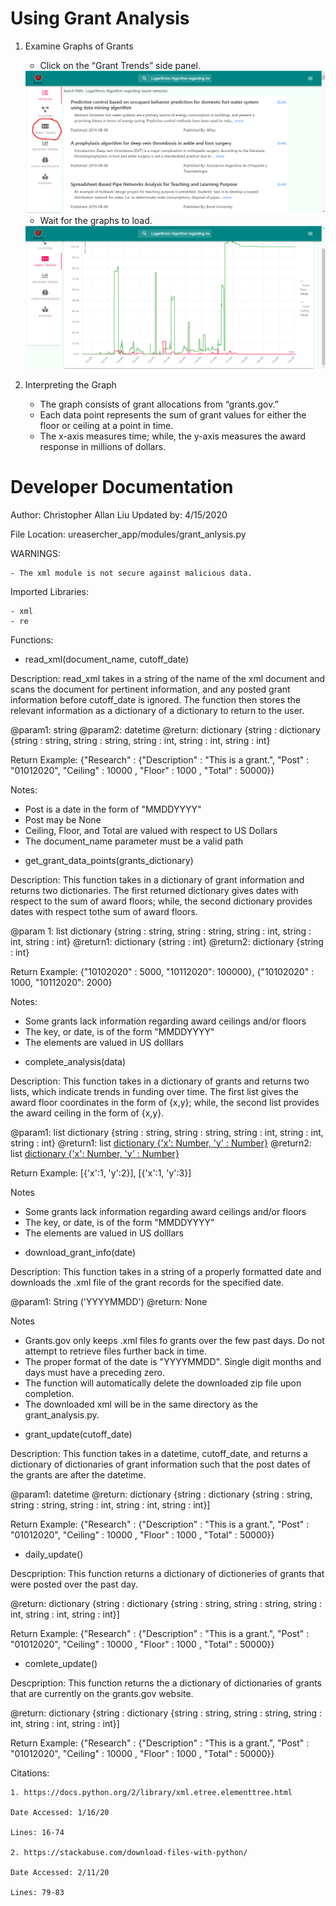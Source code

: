 # Using Grant Analysis

1. Examine Graphs of Grants
    * Click on the “Grant Trends” side panel.
    
    <img src="images/grants1.png" />
    
    * Wait for the graphs to load.
    
    <img src="images/grants2.png" />
    
2. Interpreting the Graph
    * The graph consists of grant allocations from “grants.gov.”
    * Each data point represents the sum of grant values for either the floor or ceiling at a point in time.
    * The x-axis measures time; while, the y-axis measures the award response in millions of dollars.

# Developer Documentation

Author: Christopher Allan Liu
Updated by: 4/15/2020


File Location: ureasercher_app/modules/grant_anlysis.py


WARNINGS:

	- The xml module is not secure against malicious data.


Imported Libraries:

	- xml
	- re


Functions:



+ read_xml(document_name, cutoff_date)

Description: read_xml takes in a string of the name of the xml document and scans the document for pertinent information, and any posted grant information before cutoff_date is ignored. The function then stores the relevant information as a dictionary of a dictionary to return to the user.

@param1: string
@param2: datetime
@return: dictionary {string : dictionary {string : string, string : string, string : int, string : int, string : int}

Return Example: {"Research" : {"Description" : "This is a grant.", "Post" : "01012020", "Ceiling" : 10000 , "Floor" : 1000 , "Total" : 50000}}

Notes:
- Post is a date in the form of "MMDDYYYY"
- Post may be None
- Ceiling, Floor, and Total are valued with respect to US Dollars
- The document_name parameter must be a valid path



+ get_grant_data_points(grants_dictionary)

Description: This function takes in a dictionary of grant information and returns two dictionaries. The first returned dictionary gives dates with respect to the sum of award floors; while, the second dictionary provides dates with respect tothe sum of award floors.

@param 1: list dictionary {string : string, string : string, string : int, string : int, string : int}
@return1: dictionary {string : int}
@return2: dictionary {string : int}

Return Example: {"10102020" : 5000, "10112020": 100000}, {"10102020" : 1000, "10112020": 2000}

Notes:
- Some grants lack information regarding award ceilings and/or floors
- The key, or date, is of the form "MMDDYYYY"
- The elements are valued in US dolllars



+ complete_analysis(data)

Description: This function takes in a dictionary of grants and returns two lists,
which indicate trends in funding over time.  The first list gives the award
floor coordinates in the form of {x,y}; while, the second list provides 
the award ceiling in the form of {x,y}.

@param1: list dictionary {string : string, string : string, string : int, string : int, string : int}
@return1: list [dictionary {'x': Number, 'y' : Number}](floor)
@return2: list [dictionary {'x': Number, 'y' : Number}](ceiling)

Return Example: [{'x':1, 'y':2}], [{'x':1, 'y':3}]

Notes
- Some grants lack information regarding award ceilings and/or floors
- The key, or date, is of the form "MMDDYYYY"
- The elements are valued in US dolllars



+ download_grant_info(date)

Description: This function takes in a string of a properly formatted date
and downloads the .xml file of the grant records for the specified date.

@param1: String ('YYYYMMDD')
@return: None

Notes
- Grants.gov only keeps .xml files fo grants over the few past days. Do not attempt to  retrieve files
further back in time.
- The proper format of the date is "YYYYMMDD".  Single digit months and days must have a preceding zero.
- The function will automatically delete the downloaded zip file upon completion.
- The downloaded xml will be in the same directory as the grant_analysis.py.




+ grant_update(cutoff_date)

Description: This function takes in a datetime, cutoff_date, and returns a dictionary of dictionaries
of grant information such that the post dates of the grants are after the datetime.

@param1: datetime
@return: dictionary {string : dictionary {string : string, string : string, string : int, string : int, string : int}]

Return Example: {"Research" : {"Description" : "This is a grant.", "Post" : "01012020", "Ceiling" : 10000 , "Floor" : 1000 , "Total" : 50000}}



+ daily_update()

Descpription: This function returns a dictionary of dictioneries of grants that 
were posted over the past day.

@return: dictionary {string : dictionary {string : string, string : string, string : int, string : int, string : int}]

Return Example: {"Research" : {"Description" : "This is a grant.", "Post" : "01012020", "Ceiling" : 10000 , "Floor" : 1000 , "Total" : 50000}}



+ comlete_update()

Descpription: This function returns the a dictionary of dictionaries of grants
that are currently on the grants.gov website.

@return: dictionary {string : dictionary {string : string, string : string, string : int, string : int, string : int}]

Return Example: {"Research" : {"Description" : "This is a grant.", "Post" : "01012020", "Ceiling" : 10000 , "Floor" : 1000 , "Total" : 50000}}


Citations:

 	1. https://docs.python.org/2/library/xml.etree.elementtree.html

    Date Accessed: 1/16/20

    Lines: 16-74

    2. https://stackabuse.com/download-files-with-python/

	Date Accessed: 2/11/20

	Lines: 79-83
